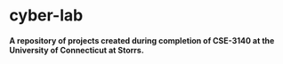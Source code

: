 # cyber-lab
#### A repository of projects created during completion of CSE-3140 at the University of Connecticut at Storrs.
